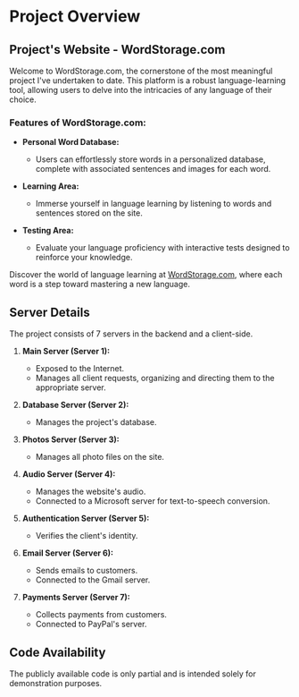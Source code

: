 # Project Overview

## Project's Website - WordStorage.com

Welcome to WordStorage.com, the cornerstone of the most meaningful project I've undertaken to date. This platform is a robust language-learning tool, allowing users to delve into the intricacies of any language of their choice.

### Features of WordStorage.com:

- **Personal Word Database:**
  - Users can effortlessly store words in a personalized database, complete with associated sentences and images for each word.

- **Learning Area:**
  - Immerse yourself in language learning by listening to words and sentences stored on the site.

- **Testing Area:**
  - Evaluate your language proficiency with interactive tests designed to reinforce your knowledge.

Discover the world of language learning at [WordStorage.com](https://wordstorage.com/), where each word is a step toward mastering a new language.

## Server Details

The project consists of 7 servers in the backend and a client-side.

1. **Main Server (Server 1):**
   - Exposed to the Internet.
   - Manages all client requests, organizing and directing them to the appropriate server.

2. **Database Server (Server 2):**
   - Manages the project's database.

3. **Photos Server (Server 3):**
   - Manages all photo files on the site.

4. **Audio Server (Server 4):**
   - Manages the website's audio.
   - Connected to a Microsoft server for text-to-speech conversion.

5. **Authentication Server (Server 5):**
   - Verifies the client's identity.

6. **Email Server (Server 6):**
   - Sends emails to customers.
   - Connected to the Gmail server.

7. **Payments Server (Server 7):**
   - Collects payments from customers.
   - Connected to PayPal's server.

## Code Availability

The publicly available code is only partial and is intended solely for demonstration purposes.
